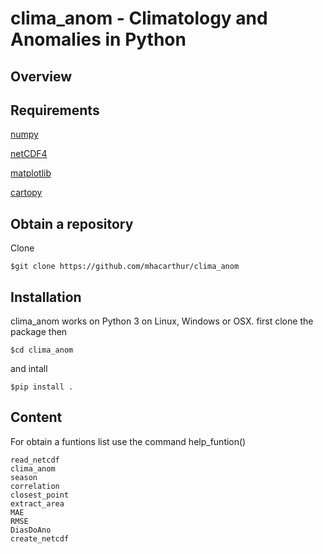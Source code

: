 
clima\_anom - Climatology and Anomalies in Python
=================================================

Overview
--------

Requirements
------------
[numpy](https://numpy.org/)

[netCDF4](https://pypi.org/project/netCDF4/)

[matplotlib](https://pypi.org/project/matplotlib/)

[cartopy](https://pypi.org/project/Cartopy/)

Obtain a repository
------------------

Clone 

    $git clone https://github.com/mhacarthur/clima_anom

Installation
------------

clima\_anom works on Python 3 on Linux, Windows or OSX.
first clone the package then

    $cd clima_anom

and intall

    $pip install .
    
Content
-------
For obtain a funtions list use the command help_funtion()

	read_netcdf
	clima_anom
	season
	correlation
	closest_point
	extract_area
	MAE
	RMSE
	DiasDoAno
	create_netcdf


